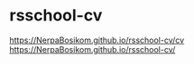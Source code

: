 # rsschool-cv
https://NerpaBosikom.github.io/rsschool-cv/cv
https://NerpaBosikom.github.io/rsschool-cv/

